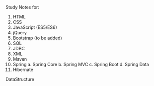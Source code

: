 Study Notes for:
1. HTML
2. CSS
3. JavaScript (ES5/ES6)
4. jQuery
5. Bootstrap (to be added)
6. SQL
7. JDBC
8. XML
9. Maven
8. Spring
   a. Spring Core
   b. Spring MVC
   c. Spring Boot
   d. Spring Data
9. Hibernate

DataStructure

